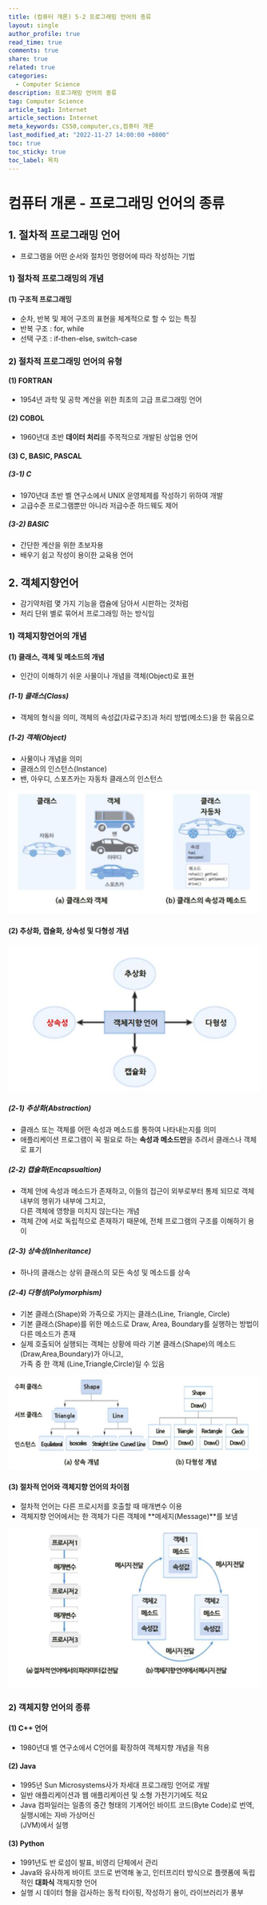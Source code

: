 ```yaml
---
title: (컴퓨터 개론) 5-2 프로그래밍 언어의 종류
layout: single
author_profile: true
read_time: true
comments: true
share: true
related: true
categories:
  - Computer Science
description: 프로그래밍 언어의 종류
tag: Computer Science
article_tag1: Internet
article_section: Internet
meta_keywords: CS50,computer,cs,컴퓨터 개론
last_modified_at: "2022-11-27 14:00:00 +0800"
toc: true
toc_sticky: true
toc_label: 목차
---
```


# 컴퓨터 개론 - 프로그래밍 언어의 종류

## 1. 절차적 프로그래밍 언어

- 프로그램을 어떤 순서와 절차인 명령어에 따라 작성하는 기법

### 1) 절차적 프로그래밍의 개념

#### (1) 구조적 프로그래밍

- 순차, 반복 및 제어 구조의 표현을 체계적으로 할 수 있는 특징
- 반복 구조 : for, while
- 선택 구조 : if-then-else, switch-case

### 2) 절차적 프로그래밍 언어의 유형

#### (1) FORTRAN

- 1954년 과학 및 공학 계산을 위한 최초의 고급 프로그래밍 언어

#### (2) COBOL

- 1960년대 초반 **데이터 처리**를 주목적으로 개발된 상업용 언어

#### (3) C, BASIC, PASCAL

##### (3-1) C

- 1970년대 초반 벨 연구소에서 UNIX 운영체제를 작성하기 위하여 개발
- 고급수준 프로그램뿐만 아니라 저급수준 하드웨도 제어

##### (3-2) BASIC

- 간단한 계산을 위한 초보자용
- 배우기 쉽고 작성이 용이한 교육용 언어

## 2. 객체지향언어

- 감기약처럼 몇 가지 기능을 캡슐에 담아서 시판하는 것처럼
- 처리 단위 별로 묶어서 프로그래밍 하는 방식임

### 1) 객체지향언어의 개념

#### (1) 클래스, 객체 및 메소드의 개념

- 인간이 이해하기 쉬운 사물이나 개념을 객체(Object)로 표현

##### (1-1) 클래스(Class)

- 객체의 형식을 의미, 객체의 속성값(자료구조)과 처리 방법(메소드)을 한 묶음으로

##### (1-2) 객체(Object)

- 사물이나 개념을 의미
- 클래스의 인스턴스(Instance)
- 밴, 아우디, 스포츠카는 자동차 클래스의 인스턴스

![alt](/assets/images/post/ComputerStudy/253.png)

#### (2) 추상화, 캡슐화, 상속성 및 다형성 개념

![alt](/assets/images/post/ComputerStudy/254.png)

##### (2-1) 추상화(Abstraction)

- 클래스 또는 객체를 어떤 속성과 메소드를 통하여 나타내는지를 의미
- 애플리케이션 프로그램이 꼭 필요로 하는 **속성과 메소드만**을 추려서 클래스나 객체로 표기

##### (2-2) 캡슐화(Encapsualtion)

- 객체 안에 속성과 메소드가 존재하고, 이들의 접근이 외부로부터 통제 되므로 객체 내부의 행위가 내부에 그치고,  
  다른 객체에 영향을 미치지 않는다는 개념
- 객체 간에 서로 독립적으로 존재하기 때문에, 전체 프로그램의 구조를 이해하기 용이

##### (2-3) 상속성(Inheritance)

- 하나의 클래스는 상위 클래스의 모든 속성 및 메소드를 상속

##### (2-4) 다형성(Polymorphism)

- 기본 클래스(Shape)와 가족으로 가지는 클래스(Line, Triangle, Circle)
- 기본 클래스(Shape)를 위한 메소드로 Draw, Area, Boundary를 실행하는 방법이 다른 메소드가 존재
- 실제 호출되어 실행되는 객체는 상황에 따라 기본 클래스(Shape)의 메소드(Draw,Area,Boundary)가 아니고,  
  가족 중 한 객체 (Line,Triangle,Circle)일 수 있음

![alt](/assets/images/post/ComputerStudy/255.png)

#### (3) 절차적 언어와 객체지향 언어의 차이점

- 절차적 언어는 다른 프로시저를 호출할 때 매개변수 이용
- 객체지향 언어에서는 한 객체가 다른 객체에 **메세지(Message)**를 보냄

![alt](/assets/images/post/ComputerStudy/256.png)

### 2) 객체지향 언어의 종류

#### (1) C++ 언어

- 1980년대 벨 연구소에서 C언어를 확장하여 객체지향 개념을 적용

#### (2) Java

- 1995년 Sun Microsystems사가 차세대 프로그래밍 언어로 개발
- 일반 애플리케이션과 웹 애플리케이션 및 소형 가전기기에도 적요
- Java 컴파일러는 일종의 중간 형태의 기계어인 바이트 코드(Byte Code)로 번역, 실행시에는 자바 가상머신  
  (JVM)에서 실행

#### (3) Python

- 1991년도 반 로섬이 발표, 비영리 단체에서 관리
- Java와 유사하게 바이트 코드로 번역해 놓고, 인터프리터 방식으로 플랫폼에 독립적인 **대화식** 객체지향 언어
- 실행 시 데이터 형을 검사하는 동적 타이핑, 작성하기 용이, 라이브러리가 풍부
